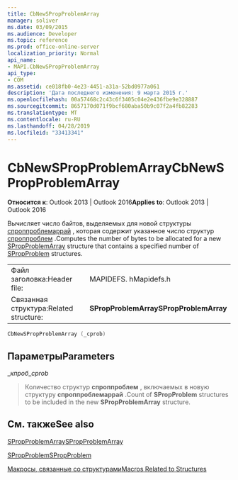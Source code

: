 ```yaml
---
title: CbNewSPropProblemArray
manager: soliver
ms.date: 03/09/2015
ms.audience: Developer
ms.topic: reference
ms.prod: office-online-server
localization_priority: Normal
api_name:
- MAPI.CbNewSPropProblemArray
api_type:
- COM
ms.assetid: ce018fb0-4e23-4451-a31a-52bd0977a061
description: 'Дата последнего изменения: 9 марта 2015 г.'
ms.openlocfilehash: 00a57468c2c43c6f3405c04e2e436fbe9e328887
ms.sourcegitcommit: 8657170d071f9bcf680aba50b9c07f2a4fb82283
ms.translationtype: MT
ms.contentlocale: ru-RU
ms.lasthandoff: 04/28/2019
ms.locfileid: "33413341"
---
```

# <a name="cbnewspropproblemarray"></a><span data-ttu-id="8c8a5-103">CbNewSPropProblemArray</span><span class="sxs-lookup"><span data-stu-id="8c8a5-103">CbNewSPropProblemArray</span></span>

  
  
<span data-ttu-id="8c8a5-104">**Относится к**: Outlook 2013 | Outlook 2016</span><span class="sxs-lookup"><span data-stu-id="8c8a5-104">**Applies to**: Outlook 2013 | Outlook 2016</span></span> 
  
<span data-ttu-id="8c8a5-105">Вычисляет число байтов, выделяемых для новой структуры [спроппроблемаррай](spropproblemarray.md) , которая содержит указанное число структур [спроппроблем](spropproblem.md) .</span><span class="sxs-lookup"><span data-stu-id="8c8a5-105">Computes the number of bytes to be allocated for a new [SPropProblemArray](spropproblemarray.md) structure that contains a specified number of [SPropProblem](spropproblem.md) structures.</span></span> 
  
|||
|:-----|:-----|
|<span data-ttu-id="8c8a5-106">Файл заголовка:</span><span class="sxs-lookup"><span data-stu-id="8c8a5-106">Header file:</span></span>  <br/> |<span data-ttu-id="8c8a5-107">MAPIDEFS. h</span><span class="sxs-lookup"><span data-stu-id="8c8a5-107">Mapidefs.h</span></span>  <br/> |
|<span data-ttu-id="8c8a5-108">Связанная структура:</span><span class="sxs-lookup"><span data-stu-id="8c8a5-108">Related structure:</span></span>  <br/> |<span data-ttu-id="8c8a5-109">**SPropProblemArray**</span><span class="sxs-lookup"><span data-stu-id="8c8a5-109">**SPropProblemArray**</span></span> <br/> |
   
```cpp
CbNewSPropProblemArray (_cprob)
```

## <a name="parameters"></a><span data-ttu-id="8c8a5-110">Параметры</span><span class="sxs-lookup"><span data-stu-id="8c8a5-110">Parameters</span></span>

 <span data-ttu-id="8c8a5-111">__кпроб_</span><span class="sxs-lookup"><span data-stu-id="8c8a5-111">__cprob_</span></span>
  
> <span data-ttu-id="8c8a5-112">Количество структур **спроппроблем** , включаемых в новую структуру **спроппроблемаррай** .</span><span class="sxs-lookup"><span data-stu-id="8c8a5-112">Count of **SPropProblem** structures to be included in the new **SPropProblemArray** structure.</span></span> 
    
## <a name="see-also"></a><span data-ttu-id="8c8a5-113">См. также</span><span class="sxs-lookup"><span data-stu-id="8c8a5-113">See also</span></span>



[<span data-ttu-id="8c8a5-114">SPropProblemArray</span><span class="sxs-lookup"><span data-stu-id="8c8a5-114">SPropProblemArray</span></span>](spropproblemarray.md)
  
[<span data-ttu-id="8c8a5-115">SPropProblem</span><span class="sxs-lookup"><span data-stu-id="8c8a5-115">SPropProblem</span></span>](spropproblem.md)


[<span data-ttu-id="8c8a5-116">Макросы, связанные со структурами</span><span class="sxs-lookup"><span data-stu-id="8c8a5-116">Macros Related to Structures</span></span>](macros-related-to-structures.md)

